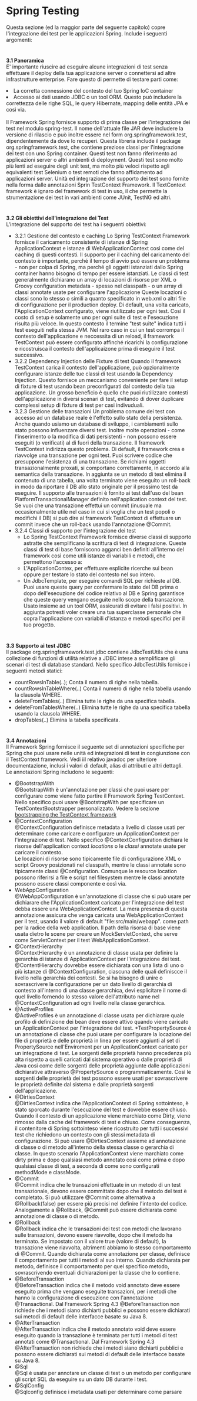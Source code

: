 # Spring Testing #
Questa sezione (ed la maggior parte del seguente capitolo) copre l'integrazione dei test per le applicazioni Spring. Include i seguenti argomenti:
#
<b>3.1 Panoramica </b><br>
 E' importante riuscire ad eseguire alcune integrazioni di test senza effettuare il deploy della tua applicazione server o connettersi ad altre infrastrutture enterprise. Fare questo di permette di testare parti come:<br>
    <li> La corretta connessione del contesto del tuo Spring IoC container
    <li> Accesso ai dati usando JDBC o un tool ORM. Questo può includere la correttezza delle righe SQL, le query Hibernate, mapping delle entità JPA e così via.<br><br>
Il Framework Spring fornisce supporto di prima classe per l'integrazione dei test nel modulo spring-test. Il nome dell'attuale file JAR deve includere la versione di rilascio e può inoltre essere nel form org.springframework.test, dipendentemente da dove lo recuperi.
 Questa libreria include il package org.springframework.test, che contiene preziose classi per l'integrazione dei test con uno Spring container. Questi test non fanno riferimento ad applicazioni server o altri ambienti di deployment. Questi test sono molto più lenti ad eseguire degli unit test, ma molto più veloci rispetto agli equivalenti test Selenium o test remoti che fanno affidamento ad applicazioni server.
 Unità ed integrazione del supporto dei test sono fornite nella forma dalle annotazioni Sprin TestContext Framework. Il TextContext framework è ignaro del framework di test in uso, il che permette la strumentazione dei test in vari ambienti come JUnit, TestNG ed altri.
 #
<b>3.2 Gli obiettivi dell'integrazione dei Test </b> <br>
 L'integrazione del supporto dei test ha i seguenti obiettivi:
* 3.2.1 Gestione del contesto e caching
 Lo Spring TestContext Framework fornisce il caricamento consistente di istanze di Spring ApplicationContext e istanze di WebApplicationContext così come del caching di questi contesti. Il supporto per il caching del caricamento del contesto è importante, perché il tempo di avvio può essere un problema - non per colpa di Spring, ma perché gli oggetti istanziati dallo Spring container hanno bisogno di tempo per essere istanziati. 
 Le classi di test generalmente dichiarano un array di locazioni di risorse per XML o Groovy configuration metadata - spesso nel classpath - o un array di classi annotate usate per configurare l'applicazione
Queste locazioni o classi sono lo stesso o simili a quanto specificato in web.xml o altri file di configurazione per il production deploy.
 Di default, una volta caricato, l'ApplicationContext configurato, viene riutilizzato per ogni test. Così il costo di setup è solamente uno per ogni suite di test e l'esecuzione risulta più veloce. In questo contesto il termine "test suite" indica tutti i test eseguiti nella stessa JVM. Nel raro caso in cui un test corrompa il contesto dell'applicazione e neccessita di un reload, il framework TestContext può essere configurato affinché ricarichi la configurazione e ricostruisca il contesto dell'applicaizone prima di eseguire il test successivo. 
* 3.2.2 Dependency Injection delle Fixture di test
 Quando il framework TestContext carica il contesto dell'applicazione, può opzionalmente configurare istanze delle tue classi di test usando la Dependency Injection. Questo fornisce un meccanismo conveniente per fare il setup di fixture di test usando bean preconfigurati dal contesto della tua applicazione. Un grosso beneficio è quello che puoi riutilizzare contesti dell'applicazione in diversi scenari di test, evitando di dover duplicare complessi setup di fixture di test per casi indivuduali. 
* 3.2.3 Gestione delle transazioni
 Un problema comune dei test con accesso ad un database reale è l'effetto sullo stato della persistenza. Anche quando usiamo un database di sviluppo, i cambiamenti sullo stato possono influenzare diversi test. Inoltre molte operazioni - come l'inserimento o la modifica di dati persistenti - non possono essere eseguiti (o verificati) al di fuori della transazione. 
 Il framework TestContext indirizza questo problema. Di default, il framework crea e riavvolge una transazione per ogni test. Puoi scrivere codice che presuppone l'esistenza di una transazione. Se richiami oggetti transazionalmente proxati, si comportano correttamente, in accordo alla semantica della transazione. In aggiunta se un metodo di test elimina il contenuto di una tabella, una volta terminato viene eseguito un roll-back in modo da riportare il DB allo stato originale per il prossimo test da eseguire. Il supporto alle transazioni è fornito ai test dall'uso del bean PlatformTransactionalManager definito nell'application context del test. 
 Se vuoi che una transazione effettui un commit (inusuale ma occasionalmente utile nel caso in cui si voglia che un test popoli o modifichi il DB) si può dire al framework TestContext di effettuare un commit invece che un roll-back usando l'annotazione @Commit.
* 3.2.4 Classi di supporto per l'integrazione dei test
    * Lo Spring TestContext Framework fornisce diverse classi di supporto astratte che semplificano la scrittura di test di integrazione. Queste classi di test di base forniscono agganci ben definiti all'interno del framework così come utili istanze di variabili e metodi, che permettono l'accesso a:
    * L'ApplicationContex, per effettuare esplicite ricerche sui bean oppure per testare lo stato del contesto nel suo intero. 
    * Un JdbcTemplate, per eseguire comandi SQL per richieste al DB. Puoi usare queste query per confermare lo stato del DB prima o dopo dell'esecuzione del codice relativo al DB e Spring garantisce che queste query vengano eseguite nello scope della transazione. Usato insieme ad un tool ORM, assicurati di evitare i falsi positivi.
 In aggiunta potresti voler creare una tua superclasse personale che copra l'applicazione con variabili d'istanza e metodi specifici per il tuo progetto.
 #
<b>3.3 Supporto ai test JDBC </b><br>
 Il package org.springframework.test.jdbc contiene JdbcTestUtils che è una collezione di funzioni di utilità relative a JDBC intese a semplificare gli scenari di test di database standard. Nello specifico JdbcTestUtils fornisce i seguenti metodi statici:
* countRowsInTable(..); Conta il numero di righe nella tabella.
* countRowsInTableWhere(..) Conta il numero di righe nella tabella usando la clausola WHERE.
* deleteFromTables(..) Elimina tutte le righe da una specifica tabella.
* deleteFromTablesWhere(..) Elimina tutte le righe da una specifica tabella usando la clausola WHERE.
* dropTables(..) Elimina la tabella specificata.
#

<b>3.4 Annotazioni </b><br>
Il Framework Spring fornisce il seguente set di annotazioni specifiche per Spring che puoi usare nelle unità ed integrazioni di test in congiunzione con il TestContext framework. Vedi iil relativo javadoc per ulteriore documentazione, inclusi i valori di default, alias di attributi e altri dettagli.<br>
Le annotazioni Spring includono le seguenti:
* @BootstrapWith<br>
@BootstrapWith è un'annotazione per classi che puoi usare per configurare come viene fatto partire il Framework Spring TestContext. Nello specifico puoi usare @BootstrapWith per specificare un TestContextBootstrapper personalizzato. Vedere la sezione [bootstrapping the TestContext framework](https%3A%2F%2Fdocs.spring.io%2Fspring%2Fdocs%2Fcurrent%2Fspring-framework-reference%2Ftesting.html#testcontext-bootstrapping)
* @ContextConfiguration<br>
@ContextConfiguration definisce metadata a livello di classe usati per determinare come caricare e configurare un ApplicationContext per l'integrazione di test. Nello specifico @ContextConfiguration dichiara le risorse dell'application context <em>locations</em> o le <em>classi</em> annotate usate per caricare il contesto.<br>
Le locazioni di risorse sono tipicamente file di configurazione XML o script Groovy posizionati nel classpath, mentre le classi annotate sono tipicamente classi @Configuration. Comunque le resource location possono riferirsi a file e script nel filesystem mentre le classi annotate possono essere classi componente e così via.
* WebAppConfiguration<br>
@WebAppConfiguration è un'annotazione di classe che si può usare per dichiarare che l'ApplicationContext caricato per l'integrazione del test debba essere una WebApplicationContext. La mera presenza di questa annotazione assicura che venga caricata una WebApplicationContext per il test, usando il valore di default "file:src/main/webapp". come path per la radice della web application. Il path della risorsa di base viene usata dietro le scene per creare un MockServletContext, che serve come ServletContext per il test WebApplicationContext.
* @ContextHierarchy<br>
@ContextHierarchy è un annotazione di classe usata per definire la gerarchia di istanze di ApplicationContext per l'integrazione dei test. @ContentHierarchy dovrebbe essere dichiarata con una lista di uno o più istanze di @ContextConfiguration, ciascuna delle quali definiscce il livello nella gerarchia dei contesti. Se si ha bisogno di unire o sovrascrivere la configurazione per un dato livello di gerarchia di contesto all'interno di una classe gerarchica, devi esplicitare il nome di quel livello fornendo lo stesso valore dell'attributo name nel @ContextConfiguration ad ogni livello nella classe gerarchica.
* @ActiveProfiles<br>
@ActiveProfiles è un annotazione di classe usata per dichiarare quale profilo di definizione dei bean deve essere attivo quando viene caricato un ApplicationContext per l'integrazione del test.
*TestPropertySource è un annotazione di classe che puoi usare per configurare la locazione del file di proprietà e delle proprietà in linea per essere aggiunti al set di PropertySource nell'Enviroment per un ApplicationContext caricato per un integrazione di test. Le sorgenti delle proprietà hanno precedenza più alta rispetto a quelli caricati dal sistema operativo o dalle proprietà di Java cosi come delle sorgenti delle proprietà aggiunte dalle applicazioni dichiarative attraverso @PropertySource o programmaticamente. Così le sorgenti delle proprietà dei test possono essere usati per sovrascrivere le proprietà definite dal sistema e dalle proprietà sorgenti dell'applicazione.
* @DirtiesContext<br>
@DirtiesContext indica che l'ApplicationContext di Spring sottointeso, è stato sporcato durante l'esecuzione del test e dovrebbe essere chiuso. Quando il contesto di un applicazione viene marchiato come Dirty, viene rimosso dalla cache del framework di test e chiuso. Come conseguenza, il contenitore di Spring sottointeso viene ricostruito per tutti i successivi test che richiedono un contesto con gli stessi metadata di configurazione. Si può usare @DirtiesContext assieme ad annotazione di classe o di metodo all'interno della stessa classe o gerarchia di classe. In questo scenario l'ApplicationContext viene marchiato come dirty prima e dopo qualsiasi metodo annotato cosi come prima e dopo qualsiasi classe di test, a seconda di come sono configurati methodMode e classMode.
* @Commit<br>
@Commit indica che le transazioni effettuate in un metodo di un test transazionale, devono essere committate dopo che il metodo del test è completato. Si può utilizzare @Commit come alternativa a @Rollback(false) per essere più precisi nel definire l'intento del codice. Analogamente a @Rollback, @Commit può essere dichiarata come annotazione di classe o di metodo.
* @Rollback<br>
@Rollback indica che le transazioni dei test con metodi che lavorano sulle transazioni, devono essere riavvolte, dopo che il metodo ha terminato. Se impostato con il valore true (valore di default), la transazione viene riavvolta, altrimenti abbiamo lo stesso comportamento di @Commit. Quando dichiarata come annotazione per classe, definisce il comportamento per tutti i metodi al suo interno. Quando dichiarata per metodo, definisce il comportamento per quel specifico metodo, sovrascrivendo eventuali dichiarazioni per la classe che lo contiene.
* @BeforeTransaction<br>
@BeforeTransaction indica che il metodo void annotato deve essere eseguito prima che vengano eseguite transazioni, per i metodi che hanno la configurazione di esecuzione con l'annotazione @Transactional. Dal Framework Spring 4.3 @BeforeTransaction non richiede che i metodi siano dichiarti pubblici e possono essere dichiarati sui metodi di default delle interfacce basate su Java 8.
* @AfterTransaction<br>
@AfterTransaction indica che il metodo annotato void deve essere eseguito quando la transazione è terminata per tutti i metodi di test annotati come @Transactional. Dal Framework Spring 4.3 @AfterTransaction non richiede che i metodi siano dichiarti pubblici e possono essere dichiarati sui metodi di default delle interfacce basate su Java 8.
* @Sql<br>
@Sql è usata per annotare un classe di test o un metodo per configurare gli script SQL da eseguire su un dato DB durante i test.
* @SqlConfig<br>
@Sqlconfig definisce i metadata usati per determinare come parsare 